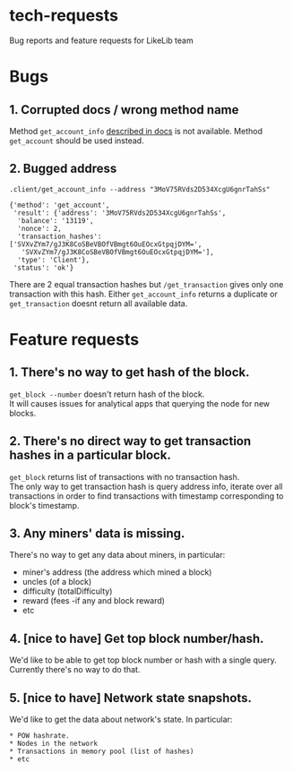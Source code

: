 # tech-requests
Bug reports and feature requests for LikeLib team

# Bugs

## 1. Corrupted docs / wrong method name

Method `get_account_info` [described in docs](https://github.com/heshu-by-lab/likelib-utonhack-2020) is not available. Method `get_account` should be used instead.

## 2. Bugged address

```
.client/get_account_info --address "3MoV75RVds2D534XcgU6gnrTahSs"

{'method': 'get_account',
 'result': {'address': '3MoV75RVds2D534XcgU6gnrTahSs',
  'balance': '13119',
  'nonce': 2,
  'transaction_hashes': ['SVXvZYm7/gJ3K8CoSBeVBOfVBmgt6OuEOcxGtpqjDYM=',
   'SVXvZYm7/gJ3K8CoSBeVBOfVBmgt6OuEOcxGtpqjDYM='],
  'type': 'Client'},
 'status': 'ok'}
```

There are 2 equal transaction hashes but `/get_transaction` gives only one transaction with this hash. Either `get_account_info` returns a duplicate or `get_transaction` doesnt return all available data.

# Feature requests

## 1. There's no way to get hash of the block.

`get_block --number` doesn't return hash of the block. <br>
It will causes issues for analytical apps that querying the node for new blocks.

## 2. There's no direct way to get transaction hashes in a particular block.

`get_block` returns list of transactions with no transaction hash. <br>
The only way to get transaction hash is query address info, iterate over all transactions in order to find transactions with timestamp corresponding to block's timestamp.

## 3. Any miners' data is missing.

There's no way to get any data about miners, in particular:

* miner's address (the address which mined a block)
* uncles (of a block)
* difficulty (totalDifficulty)
* reward (fees -if any and block reward)
* etc

## 4. [nice to have] Get top block number/hash.

We'd like to be able to get top block number or hash with a single query. Currently there's no way to do that.

## 5. [nice to have] Network state snapshots.

We'd like to get the data about network's state. In particular:

    * POW hashrate. 
    * Nodes in the network
    * Transactions in memory pool (list of hashes)
    * etc
